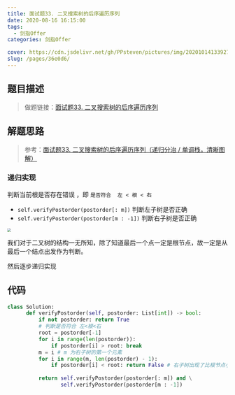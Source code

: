 ```yaml
---
title: 面试题33. 二叉搜索树的后序遍历序列
date: 2020-08-16 16:15:00
tags: 
  - 剑指Offer
categories: 剑指Offer

cover: https://cdn.jsdelivr.net/gh/PPsteven/pictures/img/20201014133927.png
slug: /pages/36e0d6/
---
```


## 题目描述

> 做题链接：[面试题33. 二叉搜索树的后序遍历序列](https://leetcode-cn.com/problems/er-cha-sou-suo-shu-de-hou-xu-bian-li-xu-lie-lcof/)
>

<!--more-->

## 解题思路

> 参考：[面试题33. 二叉搜索树的后序遍历序列（递归分治 / 单调栈，清晰图解）](https://leetcode-cn.com/problems/er-cha-sou-suo-shu-de-hou-xu-bian-li-xu-lie-lcof/solution/mian-shi-ti-33-er-cha-sou-suo-shu-de-hou-xu-bian-6/)

### 递归实现

判断当前根是否存在错误 ，即 `是否符合  左 < 根 < 右`
- `self.verifyPostorder(postorder[: m])` 判断左子树是否正确
- `self.verifyPostorder(postorder[m : -1])` 判断右子树是否正确

<img src="https://cdn.jsdelivr.net/gh/PPsteven/pictures/img/20200707205301.png" style="zoom:50%;" />

我们对于二叉树的结构一无所知，除了知道最后一个点一定是根节点，故一定是从最后一个结点出发作为判断。

然后逐步递归实现

## 代码

```python
class Solution:
      def verifyPostorder(self, postorder: List[int]) -> bool:
          if not postorder: return True
          # 判断是否符合 左<根<右
          root = postorder[-1]	
          for i in range(len(postorder)):
              if postorder[i] > root: break
          m = i # m 为右子树的第一个元素
          for i in range(m, len(postorder) - 1):
              if postorder[i] < root: return False # 右子树出现了比根节点小的节点。
          
          return self.verifyPostorder(postorder[: m]) and \
                 self.verifyPostorder(postorder[m : -1])
```
